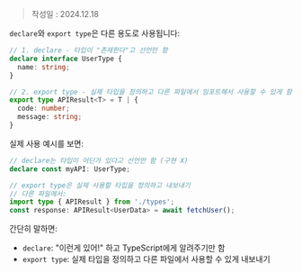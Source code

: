 >작성일 : 2024.12.18

`declare`와 `export type`은 다른 용도로 사용됩니다:

```typescript
// 1. declare - 타입이 "존재한다"고 선언만 함
declare interface UserType {
  name: string;
}

// 2. export type - 실제 타입을 정의하고 다른 파일에서 임포트해서 사용할 수 있게 함
export type APIResult<T> = T | {
  code: number;
  message: string;
}
```

실제 사용 예시를 보면:
```typescript
// declare는 타입이 어딘가 있다고 선언만 함 (구현 X)
declare const myAPI: UserType;

// export type은 실제 사용할 타입을 정의하고 내보내기
// 다른 파일에서:
import type { APIResult } from './types';
const response: APIResult<UserData> = await fetchUser();
```

간단히 말하면:
- `declare`: "이런게 있어!" 하고 TypeScript에게 알려주기만 함
- `export type`: 실제 타입을 정의하고 다른 파일에서 사용할 수 있게 내보내기